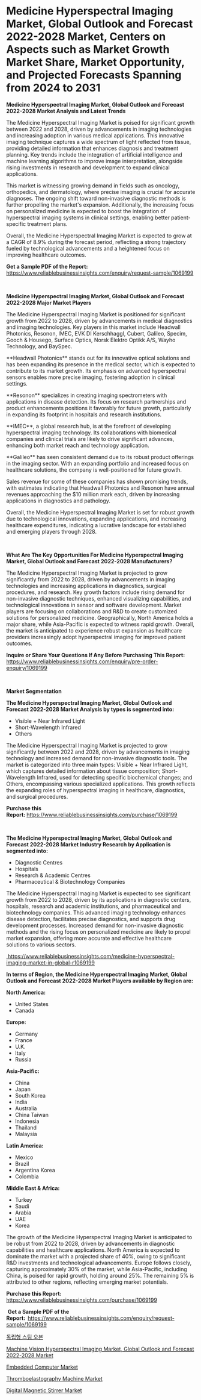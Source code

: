 <p><h1>Medicine Hyperspectral Imaging Market, Global Outlook and Forecast 2022-2028 Market, Centers on Aspects such as Market Growth Market Share, Market Opportunity, and Projected Forecasts Spanning from 2024 to 2031</h1></p><p><strong>Medicine Hyperspectral Imaging Market, Global Outlook and Forecast 2022-2028 Market Analysis and Latest Trends</strong></p>
<p><p>The Medicine Hyperspectral Imaging Market is poised for significant growth between 2022 and 2028, driven by advancements in imaging technologies and increasing adoption in various medical applications. This innovative imaging technique captures a wide spectrum of light reflected from tissue, providing detailed information that enhances diagnosis and treatment planning. Key trends include the integration of artificial intelligence and machine learning algorithms to improve image interpretation, alongside rising investments in research and development to expand clinical applications.</p><p>This market is witnessing growing demand in fields such as oncology, orthopedics, and dermatology, where precise imaging is crucial for accurate diagnoses. The ongoing shift toward non-invasive diagnostic methods is further propelling the market's expansion. Additionally, the increasing focus on personalized medicine is expected to boost the integration of hyperspectral imaging systems in clinical settings, enabling better patient-specific treatment plans.</p><p>Overall, the Medicine Hyperspectral Imaging Market is expected to grow at a CAGR of 8.9% during the forecast period, reflecting a strong trajectory fueled by technological advancements and a heightened focus on improving healthcare outcomes.</p></p>
<p><strong>Get a Sample PDF of the Report:&nbsp;</strong> <a href="https://www.reliablebusinessinsights.com/enquiry/request-sample/1069199">https://www.reliablebusinessinsights.com/enquiry/request-sample/1069199</a></p>
<p>&nbsp;</p>
<p><strong>Medicine Hyperspectral Imaging Market, Global Outlook and Forecast 2022-2028 Major Market Players</strong></p>
<p><p>The Medicine Hyperspectral Imaging Market is positioned for significant growth from 2022 to 2028, driven by advancements in medical diagnostics and imaging technologies. Key players in this market include Headwall Photonics, Resonon, IMEC, EVK DI Kerschhaggl, Cubert, Galileo, Specim, Gooch & Housego, Surface Optics, Norsk Elektro Optikk A/S, Wayho Technology, and BaySpec.</p><p>**Headwall Photonics** stands out for its innovative optical solutions and has been expanding its presence in the medical sector, which is expected to contribute to its market growth. Its emphasis on advanced hyperspectral sensors enables more precise imaging, fostering adoption in clinical settings.</p><p>**Resonon** specializes in creating imaging spectrometers with applications in disease detection. Its focus on research partnerships and product enhancements positions it favorably for future growth, particularly in expanding its footprint in hospitals and research institutions.</p><p>**IMEC**, a global research hub, is at the forefront of developing hyperspectral imaging technology. Its collaborations with biomedical companies and clinical trials are likely to drive significant advances, enhancing both market reach and technology application.</p><p>**Galileo** has seen consistent demand due to its robust product offerings in the imaging sector. With an expanding portfolio and increased focus on healthcare solutions, the company is well-positioned for future growth.</p><p>Sales revenue for some of these companies has shown promising trends, with estimates indicating that Headwall Photonics and Resonon have annual revenues approaching the $10 million mark each, driven by increasing applications in diagnostics and pathology.</p><p>Overall, the Medicine Hyperspectral Imaging Market is set for robust growth due to technological innovations, expanding applications, and increasing healthcare expenditures, indicating a lucrative landscape for established and emerging players through 2028.</p></p>
<p>&nbsp;</p>
<p><strong>What Are The Key Opportunities For Medicine Hyperspectral Imaging Market, Global Outlook and Forecast 2022-2028 Manufacturers?</strong></p>
<p><p>The Medicine Hyperspectral Imaging Market is projected to grow significantly from 2022 to 2028, driven by advancements in imaging technologies and increasing applications in diagnostics, surgical procedures, and research. Key growth factors include rising demand for non-invasive diagnostic techniques, enhanced visualizing capabilities, and technological innovations in sensor and software development. Market players are focusing on collaborations and R&D to create customized solutions for personalized medicine. Geographically, North America holds a major share, while Asia-Pacific is expected to witness rapid growth. Overall, the market is anticipated to experience robust expansion as healthcare providers increasingly adopt hyperspectral imaging for improved patient outcomes.</p></p>
<p><strong>Inquire or Share Your Questions If Any Before Purchasing This Report:</strong> <a href="https://www.reliablebusinessinsights.com/enquiry/pre-order-enquiry/1069199">https://www.reliablebusinessinsights.com/enquiry/pre-order-enquiry/1069199</a></p>
<p>&nbsp;</p>
<p><strong>Market Segmentation</strong></p>
<p><strong>The Medicine Hyperspectral Imaging Market, Global Outlook and Forecast 2022-2028 Market Analysis by types is segmented into:</strong></p>
<p><ul><li>Visible + Near Infrared Light</li><li>Short-Wavelength Infrared</li><li>Others</li></ul></p>
<p><p>The Medicine Hyperspectral Imaging Market is projected to grow significantly between 2022 and 2028, driven by advancements in imaging technology and increased demand for non-invasive diagnostic tools. The market is categorized into three main types: Visible + Near Infrared Light, which captures detailed information about tissue composition; Short-Wavelength Infrared, used for detecting specific biochemical changes; and Others, encompassing various specialized applications. This growth reflects the expanding roles of hyperspectral imaging in healthcare, diagnostics, and surgical procedures.</p></p>
<p><strong>Purchase this Report:&nbsp;</strong><a href="https://www.reliablebusinessinsights.com/purchase/1069199">https://www.reliablebusinessinsights.com/purchase/1069199</a></p>
<p>&nbsp;</p>
<p><strong>The Medicine Hyperspectral Imaging Market, Global Outlook and Forecast 2022-2028 Market Industry Research by Application is segmented into:</strong></p>
<p><ul><li>Diagnostic Centres</li><li>Hospitals</li><li>Research & Academic Centres</li><li>Pharmaceutical & Biotechnology Companies</li></ul></p>
<p><p>The Medicine Hyperspectral Imaging Market is expected to see significant growth from 2022 to 2028, driven by its applications in diagnostic centers, hospitals, research and academic institutions, and pharmaceutical and biotechnology companies. This advanced imaging technology enhances disease detection, facilitates precise diagnostics, and supports drug development processes. Increased demand for non-invasive diagnostic methods and the rising focus on personalized medicine are likely to propel market expansion, offering more accurate and effective healthcare solutions to various sectors.</p></p>
<p><a href="https://www.reliablebusinessinsights.com/medicine-hyperspectral-imaging-market-in-global-r1069199">&nbsp;https://www.reliablebusinessinsights.com/medicine-hyperspectral-imaging-market-in-global-r1069199</a></p>
<p><strong>In terms of Region, the Medicine Hyperspectral Imaging Market, Global Outlook and Forecast 2022-2028 Market Players available by Region are:</strong></p>
<p>
    <p> <strong> North America: </strong>
        <ul>
            <li>United States</li>
            <li>Canada</li>
        </ul>
        </p> 
    <p> <strong> Europe: </strong>
        <ul>
            <li>Germany</li>
            <li>France</li>
            <li>U.K.</li>
            <li>Italy</li>
            <li>Russia</li>
        </ul>
        </p> 
    <p> <strong> Asia-Pacific: </strong>
        <ul>
            <li>China</li>
            <li>Japan</li>
            <li>South Korea</li>
            <li>India</li>
            <li>Australia</li>
            <li>China Taiwan</li>
            <li>Indonesia</li>
            <li>Thailand</li>
            <li>Malaysia</li>
        </ul>
        </p> 
    <p> <strong> Latin America: </strong>
        <ul>
            <li>Mexico</li>
            <li>Brazil</li>
            <li>Argentina Korea</li>
            <li>Colombia</li>
        </ul>
        </p> 
    <p> <strong> Middle East & Africa: </strong>
        <ul>
            <li>Turkey</li>
            <li>Saudi</li>
            <li>Arabia</li>
            <li>UAE</li>
            <li>Korea</li>
        </ul>
    </p>
    </p>
<p><p>The growth of the Medicine Hyperspectral Imaging Market is anticipated to be robust from 2022 to 2028, driven by advancements in diagnostic capabilities and healthcare applications. North America is expected to dominate the market with a projected share of 40%, owing to significant R&D investments and technological advancements. Europe follows closely, capturing approximately 30% of the market, while Asia-Pacific, including China, is poised for rapid growth, holding around 25%. The remaining 5% is attributed to other regions, reflecting emerging market potentials.</p></p>
<p><strong>Purchase this Report: </strong><a href="https://www.reliablebusinessinsights.com/purchase/1069199">https://www.reliablebusinessinsights.com/purchase/1069199</a></p>
<p>&nbsp;<strong>Get a Sample PDF of the Report:&nbsp;&nbsp;</strong><a href="https://www.reliablebusinessinsights.com/enquiry/request-sample/1069199">https://www.reliablebusinessinsights.com/enquiry/request-sample/1069199</a></p>
<p><strong></strong></p>
<p><p><a href="https://medium.com/@ayesakhan333/%EA%B8%80%EB%A1%9C%EB%B2%8C-%EB%8F%85%EB%A6%BD%ED%98%95-%EC%8A%A4%ED%8C%80-%EC%98%A4%EB%B8%90-%EC%8B%9C%EC%9E%A5-%EA%B7%9C%EB%AA%A8-%EB%B0%8F-%EC%8B%9C%EC%9E%A5-%EB%8F%99%ED%96%A5-%EB%B6%84%EC%84%9D-%EC%A7%80%EC%97%AD-%EC%A0%84%EB%A7%9D-%EA%B2%BD%EC%9F%81-%EC%A0%84%EB%9E%B5%EC%97%90-%EB%8C%80%ED%95%9C-2024%EB%85%84%EB%B6%80%ED%84%B0-2031%EB%85%84%EA%B9%8C%EC%A7%80%EC%9D%98-%EC%98%88%EC%B8%A1-8e6a9da56cd3">독립형 스팀 오븐</a></p><p><a href="https://github.com/wwwkeltoum/Market-Research-Report-List-4/blob/main/machine-vision-hyperspectral-imaging-market-global-outlook-and-forecast-2022-2028-market.md">Machine Vision Hyperspectral Imaging Market, Global Outlook and Forecast 2022-2028 Market</a></p><p><a href="https://www.linkedin.com/pulse/embedded-computer-market-size-share-competitive-landscape-qm4qc?trackingId=l6Fy7VjBQO6a6OkKAyzhfw%3D%3D">Embedded Computer Market</a></p><p><a href="https://www.linkedin.com/pulse/thromboelastography-machine-market-size-growing-cagr-134-oknje?trackingId=K1h9tU%2BlQ4y5lqZ7Ir97SA%3D%3D">Thromboelastography Machine Market</a></p><p><a href="https://www.linkedin.com/pulse/digital-magnetic-stirrer-market-size-share-analysis-growth-8glre?trackingId=NYc8Ck1qQSK%2Fk%2FvSK6kbHA%3D%3D">Digital Magnetic Stirrer Market</a></p></p>